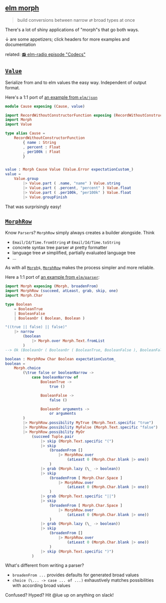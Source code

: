 ## [elm morph](https://dark.elm.dmy.fr/packages/lue-bird/elm-morph/latest/)

> build conversions between narrow ⇄ broad types at once

There's a lot of shiny applications of "morph"s that go both ways.

↓ are some appetizers; click headers for more examples and documentation

related: [📻 elm-radio episode "Codecs"](https://elm-radio.com/episode/codecs/)

## [`Value`](Value)

Serialize from and to elm values the easy way.
Independent of output format.

Here's a 1:1 port of [an example from `elm/json`](https://dark.elm.dmy.fr/packages/elm/json/latest/)

```elm
module Cause exposing (Cause, value)

import RecordWithoutConstructorFunction exposing (RecordWithoutConstructorFunction)
import Morph
import Value

type alias Cause =
    RecordWithoutConstructorFunction
        { name : String
        , percent : Float
        , per100k : Float
        }


value : Morph Cause Value (Value.Error expectationCustom_)
value =
    Value.group
        |> Value.part ( .name, "name" ) Value.string
        |> Value.part ( .percent, "percent" ) Value.float
        |> Value.part ( .per100k, "per100k" ) Value.float
        |> Value.groupFinish
```
That was surprisingly easy!

## [`MorphRow`](MorphRow)

Know `Parser`s? `MorphRow` simply always creates a builder alongside. Think

  - `Email/Id/Time.fromString` ⇄ `Email/Id/Time.toString`
  - concrete syntax tree parser ⇄ pretty formatter
  - language tree ⇄ simplified, partially evaluated language tree
  - ...

As with all [`Morph`](Morph#Morph)s, [`MorphRow`](MorphRow) makes the process simpler and more reliable.

Here a 1:1 port of [an example from `elm/parser`](https://dark.elm.dmy.fr/packages/elm/parser/latest/Parser#lazy):
```elm
import Morph exposing (Morph, broadenFrom)
import MorphRow (succeed, atLeast, grab, skip, one)
import Morph.Char

type Boolean
    = BooleanTrue
    | BooleanFalse
    | BooleanOr ( Boolean, Boolean )

"((true || false) || false)"
    |> narrow
        (boolean
            |> Morph.over Morph.Text.fromList
        )
--> Ok (BooleanOr ( BooleanOr ( BooleanTrue, BooleanFalse ), BooleanFalse ))

boolean : MorphRow Char Boolean expectationCustom_
boolean =
    Morph.choice
        (\true false or booleanNarrow ->
            case booleanNarrow of
                BooleanTrue ->
                    true ()

                BooleanFalse ->
                    false ()

                BooleanOr arguments ->
                    or arguments
        )
        |> MorphRow.possibility MyTrue (Morph.Text.specific "true")
        |> MorphRow.possibility MyFalse (Morph.Text.specific "false")
        |> MorphRow.possibility MyOr
            (succeed Tuple.pair
                |> skip (Morph.Text.specific "(")
                |> skip
                    (broadenFrom []
                        |> MorphRow.over
                            (atLeast 0 (Morph.Char.blank |> one))
                    )
                |> grab (Morph.lazy (\_ -> boolean))
                |> skip
                    (broadenFrom [ Morph.Char.Space ]
                        |> MorphRow.over
                            (atLeast 0 (Morph.Char.blank |> one))
                    )
                |> grab (Morph.Text.specific "||")
                |> skip
                    (broadenFrom [ Morph.Char.Space ]
                        |> MorphRow.over
                            (atLeast 0 (Morph.Char.blank |> one))
                    )
                |> grab (Morph.lazy (\_ -> boolean))
                |> skip
                    (broadenFrom []
                        |> MorphRow.over
                            (atLeast 0 (Morph.Char.blank |> one))
                    )
                |> skip (Morph.Text.specific ")")
            )
```
What's different from writing a parser?

  - `broadenFrom ...` provides defaults for generated broad values
  - `choice (\... -> case ... of ...)` exhaustively matches possibilities with according broad values

Confused? Hyped? Hit @lue up on anything on slack!
